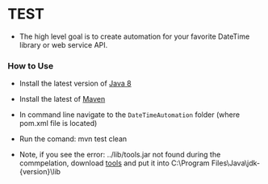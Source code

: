 # TEST

* The high level goal is to create automation for your favorite DateTime library or web service API.



### How to Use

- Install the latest version of [Java 8]
- Install the latest of [Maven]
- In command line navigate to the `DateTimeAutomation` folder (where pom.xml file is located)
- Run the comand:
mvn test clean

- Note, if you see the error: ../lib/tools.jar not found during the commpelation,
download [tools] and put it into C:\Program Files\Java\jdk-{version}\lib


[Java 8]: http://www.oracle.com/technetwork/java/javase/downloads/index.html
[Maven]: https://maven.apache.org/download.cgi
[tools]: https://sourceforge.net/projects/pffj/files/Tools/tools.jar/download
